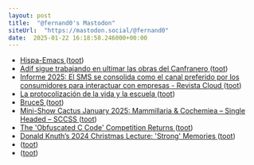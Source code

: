 ```yaml
---
layout: post
title:  "@fernand0's Mastodon"
siteUrl:  "https://mastodon.social/@fernand0"
date:  2025-01-22 16:18:58.246000+00:00
---
```

*  [Hispa-Emacs ](https://hispa-emacs.org) ([toot](https://mastodon.social/@fernand0/113872911613449775))
*  [Adif sigue trabajando en ultimar las obras del Canfranero  ](https://www.diariodelaltoaragon.es/noticias/comarcas/2025/01/12/adif-sigue-trabajando-en-ultimar-las-obras-del-canfranero-1791598-daa.html) ([toot](https://mastodon.social/@fernand0/113872717683633489))
*  [Informe 2025: El SMS se consolida como el canal preferido por los consumidores para interactuar con empresas - Revista Cloud ](https://revistacloud.com/informe-2025-sms-canal-preferido-consumidores) ([toot](https://mastodon.social/@fernand0/113871942834010675))
*  [La protocolización de la vida y la escuela  ](https://ctxt.es/es/20250101/Firmas/48311/Amador-Fernandez-Savater-protocolizacion-escuela-educacion-radar-sensible-fetichizar-juventud.htm) ([toot](https://mastodon.social/@fernand0/113871700171872238))
*  [BruceS ](https://www.tumblr.com/brucesterling/772183981440614400/you-already-monetized-i) ([toot](https://mastodon.social/@fernand0/113871609267441336))
*  [Mini-Show Cactus January 2025: Mammillaria & Cochemiea – Single Headed – SCCSS ](https://southcoastcss.org/mini-show-cactus-january-2025-mammillaria-cochemiea-single-headed) ([toot](https://mastodon.social/@fernand0/113871340453533055))
*  [The 'Obfuscated C Code' Competition Returns ](https://thenewstack.io/the-obfuscated-c-code-competition-returns) ([toot](https://mastodon.social/@fernand0/113870290072147748))
*  [Donald Knuth’s 2024 Christmas Lecture: 'Strong' Memories ](https://thenewstack.io/donald-knuths-2024-christmas-lecture-strong-memories) ([toot](https://mastodon.social/@fernand0/113869678506236546))
*  [ ](https://mathstodon.xyz/@arivero) ([toot](https://mastodon.social/@fernand0/113867947631949427))
*  [ ](https://glasgow.social/@steeznson) ([toot](https://mastodon.social/@fernand0/113867945877861116))
